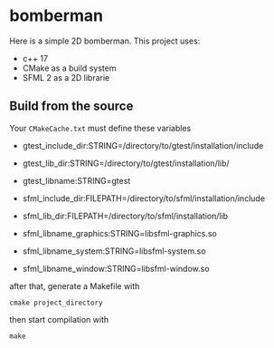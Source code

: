 # bomberman

Here is a simple 2D bomberman.
This project uses:
 - c++ 17
 - CMake as a build system
 - SFML 2 as a 2D librarie


## Build from the source

Your `CMakeCache.txt` must define these variables

  - gtest_include_dir:STRING=/directory/to/gtest/installation/include

  - gtest_lib_dir:STRING=/directory/to/gtest/installation/lib/

  - gtest_libname:STRING=gtest

  - sfml_include_dir:FILEPATH=/directory/to/sfml/installation/include

  - sfml_lib_dir:FILEPATH=/directory/to/sfml/installation/lib

  - sfml_libname_graphics:STRING=libsfml-graphics.so

  - sfml_libname_system:STRING=libsfml-system.so

  - sfml_libname_window:STRING=libsfml-window.so

after that, generate a Makefile with
 ```
 cmake project_directory
 ```

then start compilation with
```
make
```

